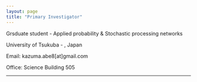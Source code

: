 ```yaml
---
layout: page
title: "Primary Investigator"
---
```


Grsduate student - Applied probability & Stochastic processing networks

University of Tsukuba - , Japan

Email: kazuma.abe8[at]gmail.com

Office: Science Building 505

---

